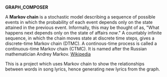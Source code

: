 **GRAPH_COMPOSER**

A **Markov chain** is a stochastic model describing a sequence of possible events in which the probability of each event depends only on the state attained in the previous event. Informally, this may be thought of as, "What happens next depends only on the state of affairs *now*." A countably infinite sequence, in which the chain moves state at discrete time steps, gives a discrete-time Markov chain (DTMC). A continous-time process is called a continuous-time Markov chain (CTMC). It is named after the Russian mathematician Andrey Markov. [Wikipedia](https://en.wikipedia.org/wiki/Markov_chain)

This is a project which uses Markov chain to show the relationships between words in song lyrics, hence generating new lyrics from the graph.
